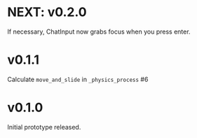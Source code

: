 # NEXT: v0.2.0

If necessary, ChatInput now grabs focus when you press enter.

# v0.1.1

Calculate `move_and_slide` in `_physics_process` #6

# v0.1.0

Initial prototype released.
